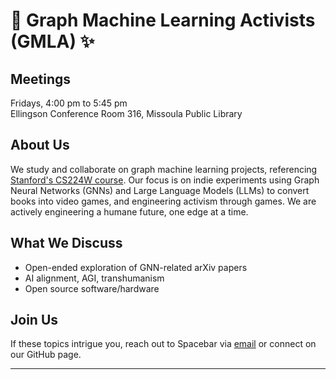# 🧠 Graph Machine Learning Activists (GMLA) ✨

## Meetings
Fridays, 4:00 pm to 5:45 pm  
Ellingson Conference Room 316, Missoula Public Library

## About Us
We study and collaborate on graph machine learning projects, referencing [Stanford's CS224W course](https://www.youtube.com/watch?v=JAB_plj2rbA&list=RDCMUCBa5G_ESCn8Yd4vw5U-gIcg&start_radio=1&rv=JAB_plj2rbA&t=3). Our focus is on indie experiments using Graph Neural Networks (GNNs) and Large Language Models (LLMs) to convert books into video games, and engineering activism through games.
We are actively engineering a humane future, one edge at a time.

## What We Discuss
- Open-ended exploration of GNN-related arXiv papers
- AI alignment, AGI, transhumanism
- Open source software/hardware

## Join Us
If these topics intrigue you, reach out to Spacebar via [email](mailto:wesleyspacebar@proton.me) or connect on our GitHub page.

---
